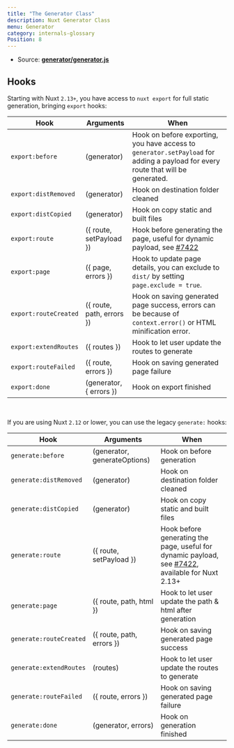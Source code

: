 ```yaml
---
title: "The Generator Class"
description: Nuxt Generator Class
menu: Generator
category: internals-glossary
Position: 8
---
```


- Source: **[generator/generator.js](https://github.com/nuxt/nuxt.js/blob/dev/packages/generator/src/generator.js)**

## Hooks

Starting with Nuxt `2.13+`, you have access to `nuxt export` for full static generation, bringing `export` hooks:

| Hook                  | Arguments                 | When                                                                                                                             |
| --------------------- | ------------------------- | -------------------------------------------------------------------------------------------------------------------------------- |
| `export:before`       | (generator)               | Hook on before exporting, you have access to `generator.setPayload` for adding a payload for every route that will be generated. |
| `export:distRemoved`  | (generator)               | Hook on destination folder cleaned                                                                                               |
| `export:distCopied`   | (generator)               | Hook on copy static and built files                                                                                              |
| `export:route`        | ({ route, setPayload })   | Hook before generating the page, useful for dynamic payload, see [#7422](https://github.com/nuxt/nuxt.js/pull/7422)              |
| `export:page`         | ({ page, errors })        | Hook to update page details, you can exclude to `dist/` by setting `page.exclude = true`.                                        |
| `export:routeCreated` | ({ route, path, errors }) | Hook on saving generated page success, errors can be because of `context.error()` or HTML minification error.                    |
| `export:extendRoutes` | ({ routes })              | Hook to let user update the routes to generate                                                                                   |
| `export:routeFailed`  | ({ route, errors })       | Hook on saving generated page failure                                                                                            |
| `export:done`         | (generator, { errors })   | Hook on export finished                                                                                                          |

<br/>

If you are using Nuxt `2.12` or lower, you can use the legacy `generate:` hooks:

| Hook                    | Arguments                    | When                                                                                                                                          |
| ----------------------- | ---------------------------- | --------------------------------------------------------------------------------------------------------------------------------------------- |
| `generate:before`       | (generator, generateOptions) | Hook on before generation                                                                                                                     |
| `generate:distRemoved`  | (generator)                  | Hook on destination folder cleaned                                                                                                            |
| `generate:distCopied`   | (generator)                  | Hook on copy static and built files                                                                                                           |
| `generate:route`        | ({ route, setPayload })      | Hook before generating the page, useful for dynamic payload, see [#7422](https://github.com/nuxt/nuxt.js/pull/7422), available for Nuxt 2.13+ |
| `generate:page`         | ({ route, path, html })      | Hook to let user update the path & html after generation                                                                                      |
| `generate:routeCreated` | ({ route, path, errors })    | Hook on saving generated page success                                                                                                         |
| `generate:extendRoutes` | (routes)                     | Hook to let user update the routes to generate                                                                                                |
| `generate:routeFailed`  | ({ route, errors })          | Hook on saving generated page failure                                                                                                         |
| `generate:done`         | (generator, errors)          | Hook on generation finished                                                                                                                   |
